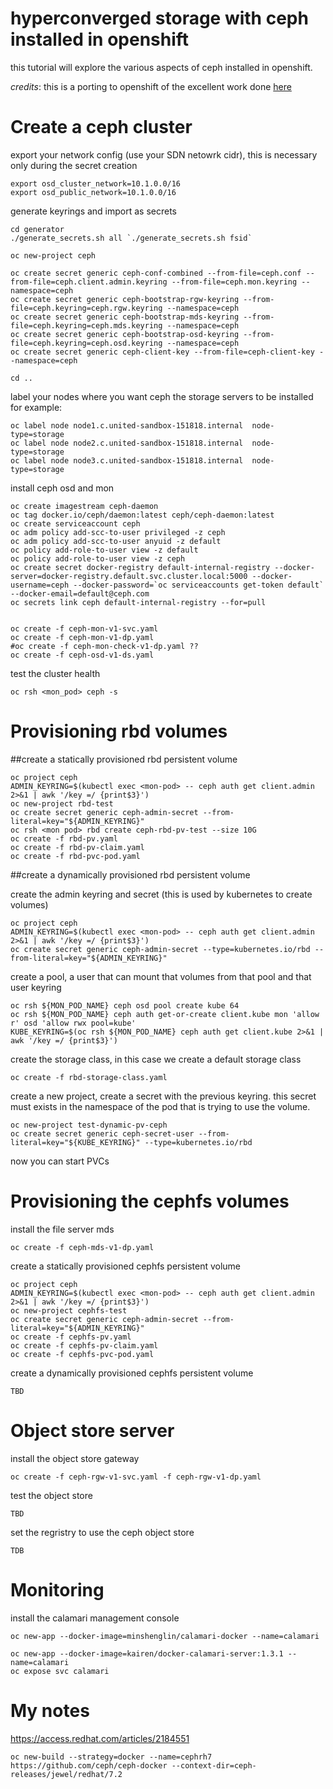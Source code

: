 # hyperconverged storage with ceph installed in openshift
this tutorial will explore the various aspects of ceph installed in openshift.

*credits*:  this is a porting to openshift of the excellent work done [here](https://github.com/ceph/ceph-docker)


# Create a ceph cluster

export your network config (use your SDN netowrk cidr), this is necessary only during the secret creation
```
export osd_cluster_network=10.1.0.0/16
export osd_public_network=10.1.0.0/16
```

generate keyrings and import as secrets 
```
cd generator
./generate_secrets.sh all `./generate_secrets.sh fsid`

oc new-project ceph

oc create secret generic ceph-conf-combined --from-file=ceph.conf --from-file=ceph.client.admin.keyring --from-file=ceph.mon.keyring --namespace=ceph
oc create secret generic ceph-bootstrap-rgw-keyring --from-file=ceph.keyring=ceph.rgw.keyring --namespace=ceph
oc create secret generic ceph-bootstrap-mds-keyring --from-file=ceph.keyring=ceph.mds.keyring --namespace=ceph
oc create secret generic ceph-bootstrap-osd-keyring --from-file=ceph.keyring=ceph.osd.keyring --namespace=ceph
oc create secret generic ceph-client-key --from-file=ceph-client-key --namespace=ceph

cd ..
```
label your nodes where you want ceph the storage servers to be installed for example:
```
oc label node node1.c.united-sandbox-151818.internal  node-type=storage
oc label node node2.c.united-sandbox-151818.internal  node-type=storage
oc label node node3.c.united-sandbox-151818.internal  node-type=storage
```
install ceph osd and mon
```
oc create imagestream ceph-daemon
oc tag docker.io/ceph/daemon:latest ceph/ceph-daemon:latest
oc create serviceaccount ceph
oc adm policy add-scc-to-user privileged -z ceph
oc adm policy add-scc-to-user anyuid -z default
oc policy add-role-to-user view -z default
oc policy add-role-to-user view -z ceph
oc create secret docker-registry default-internal-registry --docker-server=docker-registry.default.svc.cluster.local:5000 --docker-username=ceph --docker-password=`oc serviceaccounts get-token default` --docker-email=default@ceph.com
oc secrets link ceph default-internal-registry --for=pull


oc create -f ceph-mon-v1-svc.yaml
oc create -f ceph-mon-v1-dp.yaml
#oc create -f ceph-mon-check-v1-dp.yaml ??
oc create -f ceph-osd-v1-ds.yaml
```
test the cluster health
```
oc rsh <mon_pod> ceph -s
```
# Provisioning rbd volumes

##create a statically provisioned rbd persistent volume
```
oc project ceph
ADMIN_KEYRING=$(kubectl exec <mon-pod> -- ceph auth get client.admin 2>&1 | awk '/key =/ {print$3}')
oc new-project rbd-test
oc create secret generic ceph-admin-secret --from-literal=key="${ADMIN_KEYRING}"
oc rsh <mon pod> rbd create ceph-rbd-pv-test --size 10G
oc create -f rbd-pv.yaml
oc create -f rbd-pv-claim.yaml
oc create -f rbd-pvc-pod.yaml
```
##create a dynamically provisioned rbd persistent volume

create the admin keyring and secret (this is used by kubernetes to create volumes)
```
oc project ceph
ADMIN_KEYRING=$(kubectl exec <mon-pod> -- ceph auth get client.admin 2>&1 | awk '/key =/ {print$3}')
oc create secret generic ceph-admin-secret --type=kubernetes.io/rbd --from-literal=key="${ADMIN_KEYRING}"
```
create a pool, a user that can mount that volumes from that pool and that user keyring
```
oc rsh ${MON_POD_NAME} ceph osd pool create kube 64
oc rsh ${MON_POD_NAME} ceph auth get-or-create client.kube mon 'allow r' osd 'allow rwx pool=kube'
KUBE_KEYRING=$(oc rsh ${MON_POD_NAME} ceph auth get client.kube 2>&1 | awk '/key =/ {print$3}')

```
create the storage class, in this case we create a default storage class
```
oc create -f rbd-storage-class.yaml
```
create a new project, create a secret with the previous keyring. this secret must exists in the namespace of the pod that is trying to use the volume.
```
oc new-project test-dynamic-pv-ceph
oc create secret generic ceph-secret-user --from-literal=key="${KUBE_KEYRING}" --type=kubernetes.io/rbd

```
now you can start PVCs

# Provisioning the cephfs volumes

install the file server mds
```
oc create -f ceph-mds-v1-dp.yaml
```
create a statically provisioned cephfs persistent volume
```
oc project ceph
ADMIN_KEYRING=$(kubectl exec <mon-pod> -- ceph auth get client.admin 2>&1 | awk '/key =/ {print$3}')
oc new-project cephfs-test
oc create secret generic ceph-admin-secret --from-literal=key="${ADMIN_KEYRING}"
oc create -f cephfs-pv.yaml
oc create -f cephfs-pv-claim.yaml
oc create -f cephfs-pvc-pod.yaml
```
create a dynamically provisioned cephfs persistent volume
```
TBD
```
# Object store server

install the object store gateway
```
oc create -f ceph-rgw-v1-svc.yaml -f ceph-rgw-v1-dp.yaml
```
test the object store
```
TBD
```
set the regristry to use the ceph object store
```
TDB
```

# Monitoring
install the calamari management console
```
oc new-app --docker-image=minshenglin/calamari-docker --name=calamari
 
oc new-app --docker-image=kairen/docker-calamari-server:1.3.1 --name=calamari
oc expose svc calamari
```

# My  notes

https://access.redhat.com/articles/2184551

```
oc new-build --strategy=docker --name=cephrh7 https://github.com/ceph/ceph-docker --context-dir=ceph-releases/jewel/redhat/7.2
```